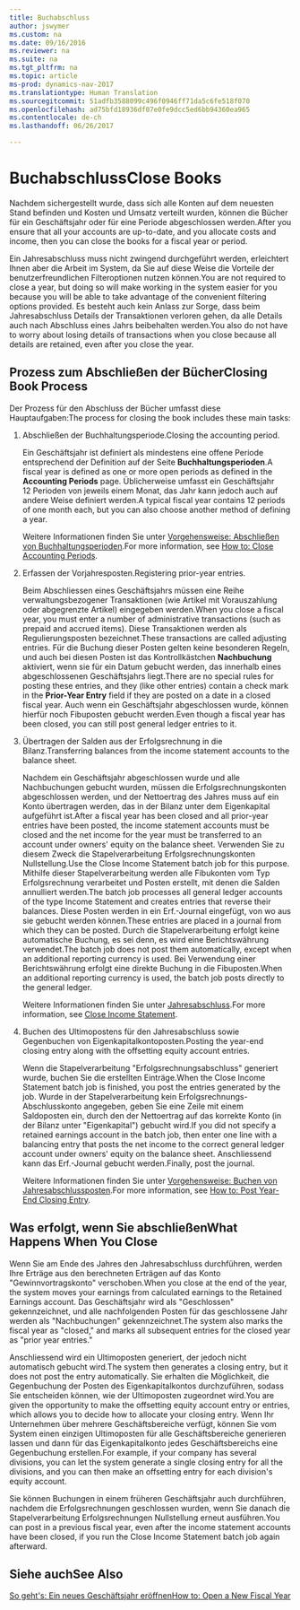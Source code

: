 ```yaml
---
title: Buchabschluss
author: jswymer
ms.custom: na
ms.date: 09/16/2016
ms.reviewer: na
ms.suite: na
ms.tgt_pltfrm: na
ms.topic: article
ms-prod: dynamics-nav-2017
ms.translationtype: Human Translation
ms.sourcegitcommit: 51adfb3588099c496f0946ff71da5c6fe518f070
ms.openlocfilehash: ad75bfd18936df07e0fe9dcc5ed6bb94360ea965
ms.contentlocale: de-ch
ms.lasthandoff: 06/26/2017

---
```

# <a name="close-books"></a><span data-ttu-id="eea7e-102">Buchabschluss</span><span class="sxs-lookup"><span data-stu-id="eea7e-102">Close Books</span></span>
<span data-ttu-id="eea7e-103">Nachdem sichergestellt wurde, dass sich alle Konten auf dem neuesten Stand befinden und Kosten und Umsatz verteilt wurden, können die Bücher für ein Geschäftsjahr oder für eine Periode abgeschlossen werden.</span><span class="sxs-lookup"><span data-stu-id="eea7e-103">After you ensure that all your accounts are up-to-date, and you allocate costs and income, then you can close the books for a fiscal year or period.</span></span>

<span data-ttu-id="eea7e-104">Ein Jahresabschluss muss nicht zwingend durchgeführt werden, erleichtert Ihnen aber die Arbeit im System, da Sie auf diese Weise die Vorteile der benutzerfreundlichen Filteroptionen nutzen können.</span><span class="sxs-lookup"><span data-stu-id="eea7e-104">You are not required to close a year, but doing so will make working in the system easier for you because you will be able to take advantage of the convenient filtering options provided.</span></span> <span data-ttu-id="eea7e-105">Es besteht auch kein Anlass zur Sorge, dass beim Jahresabschluss Details der Transaktionen verloren gehen, da alle Details auch nach Abschluss eines Jahrs beibehalten werden.</span><span class="sxs-lookup"><span data-stu-id="eea7e-105">You also do not have to worry about losing details of transactions when you close because all details are retained, even after you close the year.</span></span>

## <a name="closing-book-process"></a><span data-ttu-id="eea7e-106">Prozess zum Abschließen der Bücher</span><span class="sxs-lookup"><span data-stu-id="eea7e-106">Closing Book Process</span></span>
<span data-ttu-id="eea7e-107">Der Prozess für den Abschluss der Bücher umfasst diese Hauptaufgaben:</span><span class="sxs-lookup"><span data-stu-id="eea7e-107">The process for closing the book includes these main tasks:</span></span>

1. <span data-ttu-id="eea7e-108">Abschließen der Buchhaltungsperiode.</span><span class="sxs-lookup"><span data-stu-id="eea7e-108">Closing the accounting period.</span></span>

    <span data-ttu-id="eea7e-109">Ein Geschäftsjahr ist definiert als mindestens eine offene Periode entsprechend der Definition auf der Seite **Buchhaltungsperioden**.</span><span class="sxs-lookup"><span data-stu-id="eea7e-109">A fiscal year is defined as one or more open periods as defined in the **Accounting Periods** page.</span></span> <span data-ttu-id="eea7e-110">Üblicherweise umfasst ein Geschäftsjahr 12 Perioden von jeweils einem Monat, das Jahr kann jedoch auch auf andere Weise definiert werden.</span><span class="sxs-lookup"><span data-stu-id="eea7e-110">A typical fiscal year contains 12 periods of one month each, but you can also choose another method of defining a year.</span></span>

    <span data-ttu-id="eea7e-111">Weitere Informationen finden Sie unter [Vorgehensweise: Abschließen von Buchhaltungsperioden](year-close-account-periods.md).</span><span class="sxs-lookup"><span data-stu-id="eea7e-111">For more information, see [How to: Close Accounting Periods](year-close-account-periods.md).</span></span>

2. <span data-ttu-id="eea7e-112">Erfassen der Vorjahresposten.</span><span class="sxs-lookup"><span data-stu-id="eea7e-112">Registering prior-year entries.</span></span>

    <span data-ttu-id="eea7e-113">Beim Abschliessen eines Geschäftsjahrs müssen eine Reihe verwaltungsbezogener Transaktionen (wie Artikel mit Vorauszahlung oder abgegrenzte Artikel) eingegeben werden.</span><span class="sxs-lookup"><span data-stu-id="eea7e-113">When you close a fiscal year, you must enter a number of administrative transactions (such as prepaid and accrued items).</span></span> <span data-ttu-id="eea7e-114">Diese Transaktionen werden als Regulierungsposten bezeichnet.</span><span class="sxs-lookup"><span data-stu-id="eea7e-114">These transactions are called adjusting entries.</span></span> <span data-ttu-id="eea7e-115">Für die Buchung dieser Posten gelten keine besonderen Regeln, und auch bei diesen Posten ist das Kontrollkästchen **Nachbuchung** aktiviert, wenn sie für ein Datum gebucht werden, das innerhalb eines abgeschlossenen Geschäftsjahrs liegt.</span><span class="sxs-lookup"><span data-stu-id="eea7e-115">There are no special rules for posting these entries, and they (like other entries) contain a check mark in the **Prior-Year Entry** field if they are posted on a date in a closed fiscal year.</span></span> <span data-ttu-id="eea7e-116">Auch wenn ein Geschäftsjahr abgeschlossen wurde, können hierfür noch Fibuposten gebucht werden.</span><span class="sxs-lookup"><span data-stu-id="eea7e-116">Even though a fiscal year has been closed, you can still post general ledger entries to it.</span></span>

3. <span data-ttu-id="eea7e-117">Übertragen der Salden aus der Erfolgsrechnung in die Bilanz.</span><span class="sxs-lookup"><span data-stu-id="eea7e-117">Transferring balances from the income statement accounts to the balance sheet.</span></span>

    <span data-ttu-id="eea7e-118">Nachdem ein Geschäftsjahr abgeschlossen wurde und alle Nachbuchungen gebucht wurden, müssen die Erfolgsrechnungskonten abgeschlossen werden, und der Nettoertrag des Jahres muss auf ein Konto übertragen werden, das in der Bilanz unter dem Eigenkapital aufgeführt ist.</span><span class="sxs-lookup"><span data-stu-id="eea7e-118">After a fiscal year has been closed and all prior-year entries have been posted, the income statement accounts must be closed and the net income for the year must be transferred to an account under owners' equity on the balance sheet.</span></span> <span data-ttu-id="eea7e-119">Verwenden Sie zu diesem Zweck die Stapelverarbeitung Erfolgsrechnungskonten Nullstellung.</span><span class="sxs-lookup"><span data-stu-id="eea7e-119">Use the Close Income Statement batch job for this purpose.</span></span> <span data-ttu-id="eea7e-120">Mithilfe dieser Stapelverarbeitung werden alle Fibukonten vom Typ Erfolgsrechnung verarbeitet und Posten erstellt, mit denen die Salden annulliert werden.</span><span class="sxs-lookup"><span data-stu-id="eea7e-120">The batch job processes all general ledger accounts of the type Income Statement and creates entries that reverse their balances.</span></span> <span data-ttu-id="eea7e-121">Diese Posten werden in ein Erf.-Journal eingefügt, von wo aus sie gebucht werden können.</span><span class="sxs-lookup"><span data-stu-id="eea7e-121">These entries are placed in a journal from which they can be posted.</span></span> <span data-ttu-id="eea7e-122">Durch die Stapelverarbeitung erfolgt keine automatische Buchung, es sei denn, es wird eine Berichtswährung verwendet.</span><span class="sxs-lookup"><span data-stu-id="eea7e-122">The batch job does not post them automatically, except when an additional reporting currency is used.</span></span> <span data-ttu-id="eea7e-123">Bei Verwendung einer Berichtswährung erfolgt eine direkte Buchung in die Fibuposten.</span><span class="sxs-lookup"><span data-stu-id="eea7e-123">When an additional reporting currency is used, the batch job posts directly to the general ledger.</span></span>

    <span data-ttu-id="eea7e-124">Weitere Informationen finden Sie unter [Jahresabschluss](year-close-income-statement.md).</span><span class="sxs-lookup"><span data-stu-id="eea7e-124">For more information, see [Close Income Statement](year-close-income-statement.md).</span></span>
4. <span data-ttu-id="eea7e-125">Buchen des Ultimopostens für den Jahresabschluss sowie Gegenbuchen von Eigenkapitalkontoposten.</span><span class="sxs-lookup"><span data-stu-id="eea7e-125">Posting the year-end closing entry along with the offsetting equity account entries.</span></span>

    <span data-ttu-id="eea7e-126">Wenn die Stapelverarbeitung "Erfolgsrechnungsabschluss" generiert wurde, buchen Sie die erstellten Einträge.</span><span class="sxs-lookup"><span data-stu-id="eea7e-126">When the Close Income Statement batch job is finished, you post the entries generated by the job.</span></span> <span data-ttu-id="eea7e-127">Wurde in der Stapelverarbeitung kein Erfolgsrechnungs-Abschlusskonto angegeben, geben Sie eine Zeile mit einem Saldoposten ein, durch den der Nettoertrag auf das korrekte Konto (in der Bilanz unter "Eigenkapital") gebucht wird.</span><span class="sxs-lookup"><span data-stu-id="eea7e-127">If you did not specify a retained earnings account in the batch job, then enter one line with a balancing entry that posts the net income to the correct general ledger account under owners' equity on the balance sheet.</span></span> <span data-ttu-id="eea7e-128">Anschliessend kann das Erf.-Journal gebucht werden.</span><span class="sxs-lookup"><span data-stu-id="eea7e-128">Finally, post the journal.</span></span>

    <span data-ttu-id="eea7e-129">Weitere Informationen finden Sie unter [Vorgehensweise: Buchen von Jahresabschlussposten](year-how-post-year-end-close-entry.md).</span><span class="sxs-lookup"><span data-stu-id="eea7e-129">For more information, see [How to: Post Year-End Closing Entry](year-how-post-year-end-close-entry.md).</span></span>

## <a name="what-happens-when-you-close"></a><span data-ttu-id="eea7e-130">Was erfolgt, wenn Sie abschließen</span><span class="sxs-lookup"><span data-stu-id="eea7e-130">What Happens When You Close</span></span>
<span data-ttu-id="eea7e-131">Wenn Sie am Ende des Jahres den Jahresabschluss durchführen, werden Ihre Erträge aus den berechneten Erträgen auf das Konto "Gewinnvortragskonto" verschoben.</span><span class="sxs-lookup"><span data-stu-id="eea7e-131">When you close at the end of the year, the system moves your earnings from calculated earnings to the Retained Earnings account.</span></span> <span data-ttu-id="eea7e-132">Das Geschäftsjahr wird als "Geschlossen" gekennzeichnet, und alle nachfolgenden Posten für das geschlossene Jahr werden als "Nachbuchungen" gekennzeichnet.</span><span class="sxs-lookup"><span data-stu-id="eea7e-132">The system also marks the fiscal year as "closed," and marks all subsequent entries for the closed year as "prior year entries."</span></span>

<span data-ttu-id="eea7e-133">Anschliessend wird ein Ultimoposten generiert, der jedoch nicht automatisch gebucht wird.</span><span class="sxs-lookup"><span data-stu-id="eea7e-133">The system then generates a closing entry, but it does not post the entry automatically.</span></span> <span data-ttu-id="eea7e-134">Sie erhalten die Möglichkeit, die Gegenbuchung der Posten des Eigenkapitalkontos durchzuführen, sodass Sie entscheiden können, wie der Ultimoposten zugeordnet wird.</span><span class="sxs-lookup"><span data-stu-id="eea7e-134">You are given the opportunity to make the offsetting equity account entry or entries, which allows you to decide how to allocate your closing entry.</span></span> <span data-ttu-id="eea7e-135">Wenn Ihr Unternehmen über mehrere Geschäftsbereiche verfügt, können Sie vom System einen einzigen Ultimoposten für alle Geschäftsbereiche generieren lassen und dann für das Eigenkapitalkonto jedes Geschäftsbereichs eine Gegenbuchung erstellen.</span><span class="sxs-lookup"><span data-stu-id="eea7e-135">For example, if your company has several divisions, you can let the system generate a single closing entry for all the divisions, and you can then make an offsetting entry for each division's equity account.</span></span>

<span data-ttu-id="eea7e-136">Sie können Buchungen in einem früheren Geschäftsjahr auch durchführen, nachdem die Erfolgsrechnungen geschlossen wurden, wenn Sie danach die Stapelverarbeitung Erfolgsrechnungen Nullstellung erneut ausführen.</span><span class="sxs-lookup"><span data-stu-id="eea7e-136">You can post in a previous fiscal year, even after the income statement accounts have been closed, if you run the Close Income Statement batch job again afterward.</span></span>

## <a name="see-also"></a><span data-ttu-id="eea7e-137">Siehe auch</span><span class="sxs-lookup"><span data-stu-id="eea7e-137">See Also</span></span>
[<span data-ttu-id="eea7e-138">So geht's: Ein neues Geschäftsjahr eröffnen</span><span class="sxs-lookup"><span data-stu-id="eea7e-138">How to: Open a New Fiscal Year</span></span>](finance-setup-how-open-new-fiscal-year.md)

